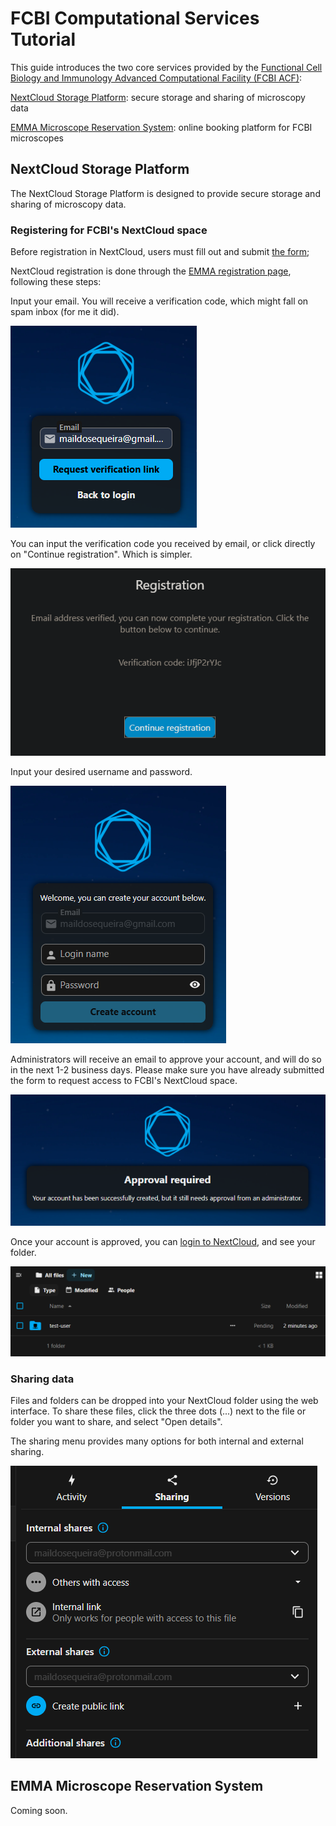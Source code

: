 # FCBI Computational Services Tutorial

This guide introduces the two core services provided by the [Functional Cell Biology and Immunology Advanced Computational Facility (FCBI ACF)](https://acf.hcemm.eu/acf/hcemm-usz-functional-cell-biology-and-immunology/):

[NextCloud Storage Platform](#nextcloud-storage-platform): secure storage and sharing of microscopy data

[EMMA Microscope Reservation System](#emma-microscope-reservation-system): online booking platform for FCBI microscopes

## NextCloud Storage Platform

The NextCloud Storage Platform is designed to provide secure storage and sharing of microscopy data.

### Registering for FCBI's NextCloud space

Before registration in NextCloud, users must fill out and submit [the form]();

NextCloud registration is done through the [EMMA registration page](https://cloud.hcemm.eu/apps/registration/), following these steps:

Input your email. You will receive a verification code, which might fall on spam inbox (for me it did).

![Input your email](resources/registration-1.png "Input your email")

You can input the verification code you received by email, or click directly on "Continue registration". Which is simpler.

![Verify your email](resources/registration-2.png "Verify your email")

Input your desired username and password.

![Input your credentials](resources/registration-3.png "Input your credentials")

Administrators will receive an email to approve your account, and will do so in the next 1-2 business days. Please make sure you have already submitted the form to request access to FCBI's NextCloud space.

![Approval required](resources/registration-4.png "Approval required")

Once your account is approved, you can [login to NextCloud](https://cloud.hcemm.eu/login), and see your folder.

![Your folder](resources/registration-5.png "Your folder")

### Sharing data

Files and folders can be dropped into your NextCloud folder using the web interface. To share these files, click the three dots (...) next to the file or folder you want to share, and select "Open details". 

The sharing menu provides many options for both internal and external sharing.

![Sharing your files is easy!](resources/sharing-is-caring.png "Sharing your files is easy!")

## EMMA Microscope Reservation System

Coming soon.
